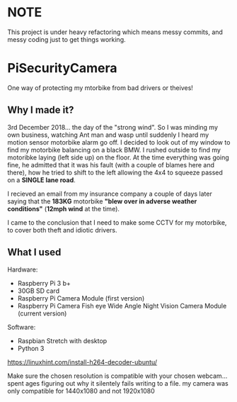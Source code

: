 # NOTE
This project is under heavy refactoring which means messy commits, and messy coding just to get things working.

PiSecurityCamera
======
One way of protecting my mtorbike from bad drivers or theives!

Why I made it?
------
3rd December 2018... the day of the "strong wind". So I was minding my own business, watching Ant man and wasp until suddenly I heard my motion sensor motorbike alarm go off. I decided to look out of my window to find my motorbike balancing on a black BMW. I rushed outside to find my motoribke laying (left side up) on the floor. At the time everything was going fine, he admitted that it was his fault (with a couple of blames here and there), how he tried to shift to the left allowing the 4x4 to squeeze passed on a **SINGLE lane road**.

I recieved an email from my insurance company a couple of days later saying that the **183KG** motorbike **"blew over in adverse weather conditions"** (**12mph wind** at the time).

I came to the conclusion that I need to make some CCTV for my motorbike, to cover both theft and idiotic drivers.


What I used
------
Hardware:
 - Raspberry Pi 3 b+
 - 30GB SD card
 - Raspberry Pi Camera Module (first version)
 - Raspberry Pi Camera Fish eye Wide Angle Night Vision Camera Module (current version)

Software: 
 - Raspbian Stretch with desktop
 - Python 3







https://linuxhint.com/install-h264-decoder-ubuntu/


Make sure the chosen resolution is compatible with your chosen webcam... spent ages figuring out why it silentely fails writing to a file.
my camera was only compatible for 1440x1080 and not 1920x1080
